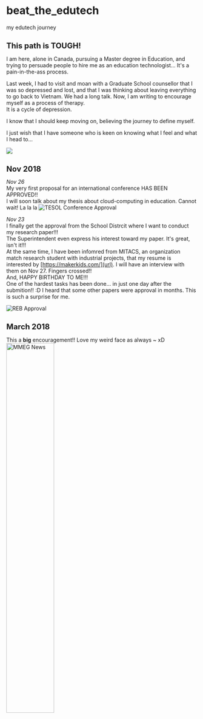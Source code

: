# beat_the_edutech
my edutech journey

<h1 style="font-size:20px;"><b> This path is TOUGH! </b></h1>

I am here, alone in Canada, pursuing a Master degree in Education, and trying to persuade people to hire me as an education technologist...
It's a pain-in-the-ass process.

Last week, I had to visit and moan with a Graduate School counsellor that I was so depressed and lost, and that I was thinking about leaving everything to go back to Vietnam.
We had a long talk. Now, I am writing to encourage myself as a process of therapy.<br> 
It is a cycle of depression. 

I know that I should keep moving on, believing the journey to define myself. 

I just wish that I have someone who is keen on knowing what I feel and what I head to...

![](https://2.bp.blogspot.com/-jXgVRJ_LzzA/WnDtIcBuk8I/AAAAAAAAG3s/2HFnCGm77IkX6Hr2dTa6MAVHhI5eLXxXQCLcBGAs/s1600/try-hard.gif)

<h1 style="font-size:20px;"><b>Nov 2018</b></h1>
<i>Nov 26</i>
<br>My very first proposal for an international conference HAS BEEN APPROVED!!
<br>I will soon talk about my thesis about cloud-computing in education. Cannot wait! La la la
<img src="https://user-images.githubusercontent.com/17974600/49057958-6e723600-f234-11e8-8cae-783fa8efd7b7.jpg" alt="TESOL Conference Approval">
                                                                                                                                        
<br>

<i>Nov 23</i>
<br>I finally get the approval from the School Distrcit where I want to conduct my research paper!!!
<br>The Superintendent even express his interest toward my paper. It's great, isn't it!!!
<br>At the same time, I have been infomred from MITACS, an organization match research student with industrial projects, that my resume is interested by [https://makerkids.com/](url). I will have an interview with them on Nov 27. Fingers crossed!!
<br>And, HAPPY BIRTHDAY TO ME!!!
<br>
One of the hardest tasks has been done... in just one day after the submition!! :D
I heard that some other papers were approval in months. This is such a surprise for me.
</p>
<img src="https://user-images.githubusercontent.com/17974600/47937328-953f8580-de9d-11e8-9061-9a4574c45106.png" alt="REB Approval">
<br>

<h1 style="font-size:20px;"><b>March 2018</b></h1>
This a <b>big</b> encouragement!!
Love my weird face as always ~ xD
<img src="https://user-images.githubusercontent.com/17974600/47938117-40e9d500-dea0-11e8-8422-f316898e6c70.png" alt="MMEG News" width="50%" height="50%">
